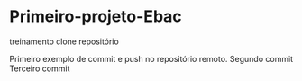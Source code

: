 # Primeiro-projeto-Ebac
treinamento clone repositório

Primeiro exemplo de commit e push no repositório remoto.
Segundo commit
Terceiro commit
